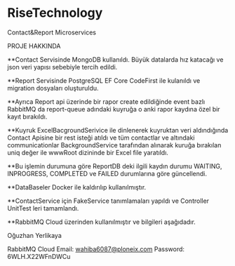 # RiseTechnology
Contact&amp;Report Microservices

PROJE HAKKINDA

**Contact Servisinde MongoDB kullanıldı. Büyük datalarda hız katacağı ve json veri yapısı sebebiyle tercih edildi.

**Report Servisinde PostgreSQL EF Core CodeFirst ile kulanıldı ve migration dosyaları oluşturuldu. 

**Ayrıca Report api üzerinde bir rapor create edildiğinde event bazlı RabbitMQ da report-queue adındaki kuyruğa o anki rapor kaydına özel bir kayıt bırakıldı.

**Kuyruk ExcelBacgroundSerivice ile dinlenerek kuyruktan veri aldındığında Contact Apisine bir rest isteği atıldı ve tüm contactlar ve altındaki
communicationlar BackgroundService tarafından alınarak kuruğa bırakılan uniq değer ile wwwRoot dizininde bir Excel file yaratıldı.

**Bu işlemin durumuna göre ReportDB deki ilgili kaydın durumu WAITING, INPROGRESS, COMPLETED ve FAILED durumlarına göre güncellendi.

**DataBaseler Docker ile kaldırılıp kullanılmıştır.

**ContactService için FakeService tanımlamaları yapıldı ve Controller UnitTest leri tamamlandı.

**RabbitMQ Cloud üzerinden kullanılmıştır ve bilgileri aşağıdadır. 


Oğuzhan Yerlikaya


RabbitMQ Cloud Email: wahiba6087@ploneix.com
Password: 6WLH.X22WFnDWCu
